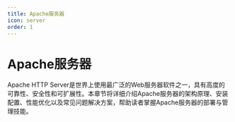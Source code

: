 ```yaml
---
title: Apache服务器
icon: server
order: 1
---
```


# Apache服务器

Apache HTTP Server是世界上使用最广泛的Web服务器软件之一，具有高度的可靠性、安全性和可扩展性。本章节将详细介绍Apache服务器的架构原理、安装配置、性能优化以及常见问题解决方案，帮助读者掌握Apache服务器的部署与管理技能。

